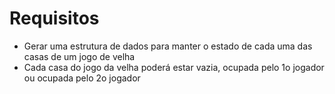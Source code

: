 # Requisitos 

<ul>
<li>Gerar uma estrutura de dados para manter o estado de cada uma das casas de um jogo de velha</li>
<li> Cada casa do jogo da velha poderá estar vazia, ocupada pelo 1o jogador ou ocupada pelo 2o jogador</li> 